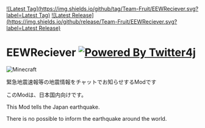 [![Latest Tag](https://img.shields.io/github/tag/Team-Fruit/EEWReciever.svg?label=Latest Tag)](https://github.com/Team-Fruit/EEWReciever/tags)
[![Latest Release](https://img.shields.io/github/release/Team-Fruit/EEWReciever.svg?label=Latest Release)](https://github.com/Team-Fruit/EEWReciever/releases)

# EEWReciever [![Powered By Twitter4j](https://gyazo.com/10a912ba681ee9bf4d321f21513f520a)](http://twitter4j.org/)
![Minecraft](https://img.shields.io/badge/Minecraft-1.7.10-yellow.svg)

緊急地震速報等の地震情報をチャットでお知らせするModです

このModは、日本国内向けです。

This Mod tells the Japan earthquake.

There is no possible to inform the earthquake around the world.
